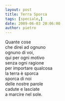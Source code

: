 ```yaml
---
layout: post
title: Terra Sporca
tags: [speciale,]
date: 2009-06-03 20:06:00
author: pietro
---
```

Quante cose<br/>che direi ad ognuno<br/>ognuno di voi,<br/>qui per ogni motivo<br/>senza ogni ragione<br/>per importare qualcosa<br/>la terra è sporca<br/>sporca di noi<br/>delle nostre parole<br/>cadute e lasciate<br/>a marcire nel sole.
